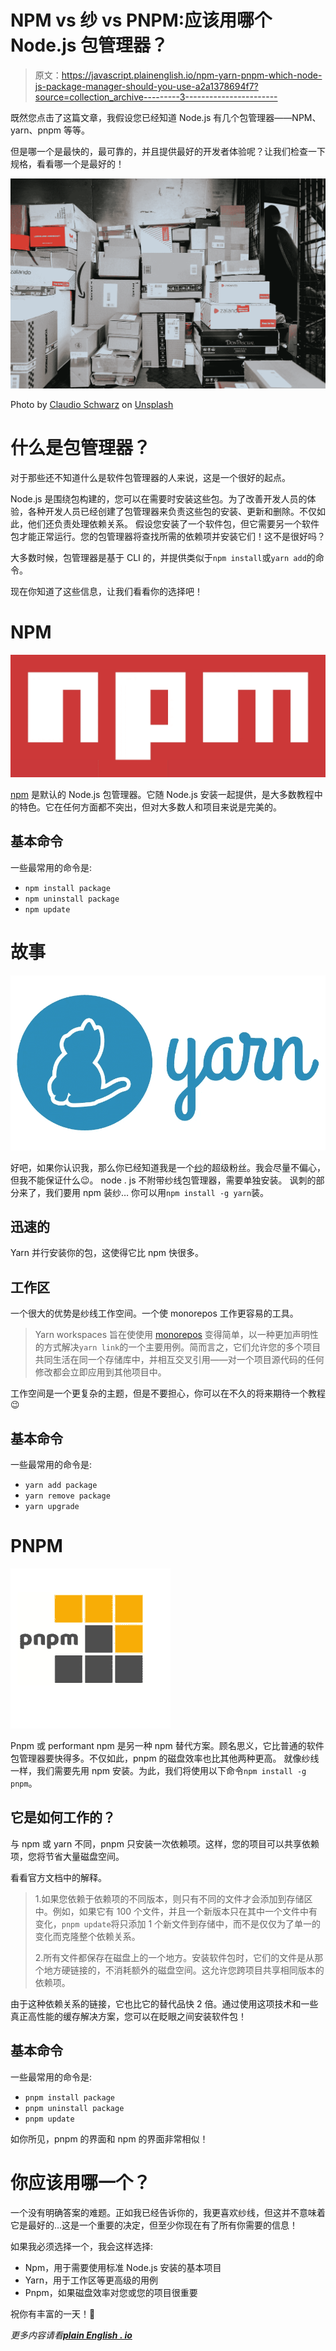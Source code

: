 # NPM vs 纱 vs PNPM:应该用哪个 Node.js 包管理器？

> 原文：<https://javascript.plainenglish.io/npm-yarn-pnpm-which-node-js-package-manager-should-you-use-a2a1378694f7?source=collection_archive---------3----------------------->

既然您点击了这篇文章，我假设您已经知道 Node.js 有几个包管理器——NPM、yarn、pnpm 等等。

但是哪一个是最快的，最可靠的，并且提供最好的开发者体验呢？让我们检查一下规格，看看哪一个是最好的！

![](img/a9fbe346efd6bfee1a46d6292b79a75e.png)

Photo by [Claudio Schwarz](https://unsplash.com/@purzlbaum?utm_source=medium&utm_medium=referral) on [Unsplash](https://unsplash.com?utm_source=medium&utm_medium=referral)

# 什么是包管理器？

对于那些还不知道什么是软件包管理器的人来说，这是一个很好的起点。

Node.js 是围绕包构建的，您可以在需要时安装这些包。为了改善开发人员的体验，各种开发人员已经创建了包管理器来负责这些包的安装、更新和删除。不仅如此，他们还负责处理依赖关系。
假设您安装了一个软件包，但它需要另一个软件包才能正常运行。您的包管理器将查找所需的依赖项并安装它们！这不是很好吗？

大多数时候，包管理器是基于 CLI 的，并提供类似于`npm install`或`yarn add`的命令。

现在你知道了这些信息，让我们看看你的选择吧！

# NPM

![](img/ea8a4279ede24db87515fac4b3d4b6ac.png)

[npm](https://www.npmjs.com/) 是默认的 Node.js 包管理器。它随 Node.js 安装一起提供，是大多数教程中的特色。它在任何方面都不突出，但对大多数人和项目来说是完美的。

## 基本命令

一些最常用的命令是:

*   `npm install package`
*   `npm uninstall package`
*   `npm update`

# 故事

![](img/b676168269da33a43afc97be8f0ee150.png)

好吧，如果你认识我，那么你已经知道我是一个[纱](https://yarnpkg.com/)的超级粉丝。我会尽量不偏心，但我不能保证什么😉。
node . js 不附带纱线包管理器，需要单独安装。
讽刺的部分来了，我们要用 npm 装纱…
你可以用`npm install -g yarn`装。

## 迅速的

Yarn 并行安装你的包，这使得它比 npm 快很多。

## 工作区

一个很大的优势是纱线工作空间。一个使 monorepos 工作更容易的工具。

> Yarn workspaces 旨在使使用 [monorepos](https://yarnpkg.com/advanced/lexicon#monorepository) 变得简单，以一种更加声明性的方式解决`yarn link`的一个主要用例。简而言之，它们允许您的多个项目共同生活在同一个存储库中，并相互交叉引用——对一个项目源代码的任何修改都会立即应用到其他项目中。

工作空间是一个更复杂的主题，但是不要担心，你可以在不久的将来期待一个教程😉

## 基本命令

一些最常用的命令是:

*   `yarn add package`
*   `yarn remove package`
*   `yarn upgrade`

# PNPM

![](img/ad35d0efe09a22a30b6b9c43a250a4bd.png)

Pnpm 或 performant npm 是另一种 npm 替代方案。顾名思义，它比普通的软件包管理器要快得多。不仅如此，pnpm 的磁盘效率也比其他两种更高。
就像纱线一样，我们需要先用 npm 安装。为此，我们将使用以下命令`npm install -g pnpm`。

## 它是如何工作的？

与 npm 或 yarn 不同，pnpm 只安装一次依赖项。这样，您的项目可以共享依赖项，您将节省大量磁盘空间。

看看官方文档中的解释。

> 1.如果您依赖于依赖项的不同版本，则只有不同的文件才会添加到存储区中。例如，如果它有 100 个文件，并且一个新版本只在其中一个文件中有变化，`pnpm update`将只添加 1 个新文件到存储中，而不是仅仅为了单一的变化而克隆整个依赖关系。
> 
> 2.所有文件都保存在磁盘上的一个地方。安装软件包时，它们的文件是从那个地方硬链接的，不消耗额外的磁盘空间。这允许您跨项目共享相同版本的依赖项。

由于这种依赖关系的链接，它也比它的替代品快 2 倍。通过使用这项技术和一些真正高性能的缓存解决方案，您可以在眨眼之间安装软件包！

## 基本命令

一些最常用的命令是:

*   `pnpm install package`
*   `pnpm uninstall package`
*   `pnpm update`

如你所见，pnpm 的界面和 npm 的界面非常相似！

# 你应该用哪一个？

一个没有明确答案的难题。正如我已经告诉你的，我更喜欢纱线，但这并不意味着它是最好的…这是一个重要的决定，但至少你现在有了所有你需要的信息！

如果我必须选择一个，我会这样选择:

*   Npm，用于需要使用标准 Node.js 安装的基本项目
*   Yarn，用于工作区等更高级的用例
*   Pnpm，如果磁盘效率对您或您的项目很重要

祝你有丰富的一天！💙

*更多内容请看*[***plain English . io***](http://plainenglish.io)